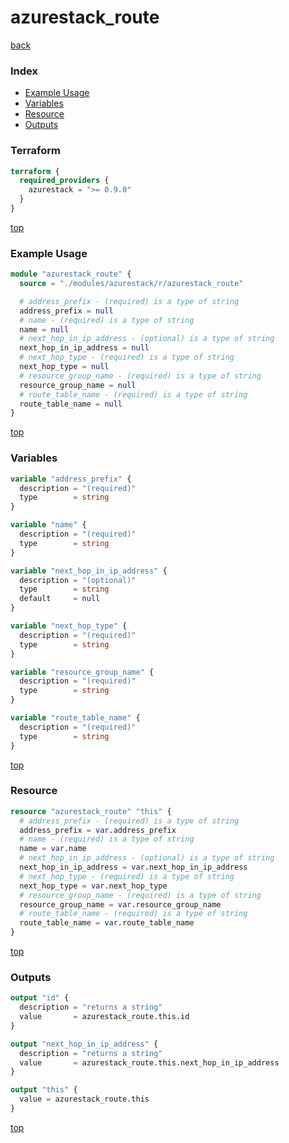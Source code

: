 # azurestack_route

[back](../azurestack.md)

### Index

- [Example Usage](#example-usage)
- [Variables](#variables)
- [Resource](#resource)
- [Outputs](#outputs)

### Terraform

```terraform
terraform {
  required_providers {
    azurestack = ">= 0.9.0"
  }
}
```

[top](#index)

### Example Usage

```terraform
module "azurestack_route" {
  source = "./modules/azurestack/r/azurestack_route"

  # address_prefix - (required) is a type of string
  address_prefix = null
  # name - (required) is a type of string
  name = null
  # next_hop_in_ip_address - (optional) is a type of string
  next_hop_in_ip_address = null
  # next_hop_type - (required) is a type of string
  next_hop_type = null
  # resource_group_name - (required) is a type of string
  resource_group_name = null
  # route_table_name - (required) is a type of string
  route_table_name = null
}
```

[top](#index)

### Variables

```terraform
variable "address_prefix" {
  description = "(required)"
  type        = string
}

variable "name" {
  description = "(required)"
  type        = string
}

variable "next_hop_in_ip_address" {
  description = "(optional)"
  type        = string
  default     = null
}

variable "next_hop_type" {
  description = "(required)"
  type        = string
}

variable "resource_group_name" {
  description = "(required)"
  type        = string
}

variable "route_table_name" {
  description = "(required)"
  type        = string
}
```

[top](#index)

### Resource

```terraform
resource "azurestack_route" "this" {
  # address_prefix - (required) is a type of string
  address_prefix = var.address_prefix
  # name - (required) is a type of string
  name = var.name
  # next_hop_in_ip_address - (optional) is a type of string
  next_hop_in_ip_address = var.next_hop_in_ip_address
  # next_hop_type - (required) is a type of string
  next_hop_type = var.next_hop_type
  # resource_group_name - (required) is a type of string
  resource_group_name = var.resource_group_name
  # route_table_name - (required) is a type of string
  route_table_name = var.route_table_name
}
```

[top](#index)

### Outputs

```terraform
output "id" {
  description = "returns a string"
  value       = azurestack_route.this.id
}

output "next_hop_in_ip_address" {
  description = "returns a string"
  value       = azurestack_route.this.next_hop_in_ip_address
}

output "this" {
  value = azurestack_route.this
}
```

[top](#index)